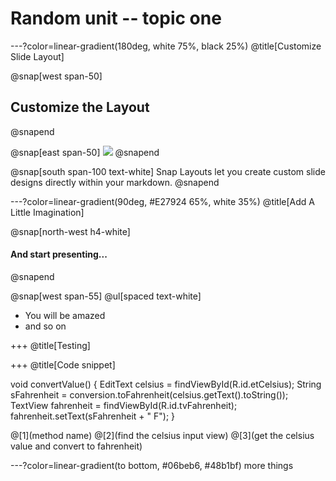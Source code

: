 # Random unit -- topic one


---?color=linear-gradient(180deg, white 75%, black 25%)
@title[Customize Slide Layout]

@snap[west span-50]
## Customize the Layout
@snapend

@snap[east span-50]
![](assets/img/presentation.png)
@snapend

@snap[south span-100 text-white]
Snap Layouts let you create custom slide designs directly within your markdown.
@snapend

---?color=linear-gradient(90deg, #E27924 65%, white 35%)
@title[Add A Little Imagination]

@snap[north-west h4-white]
#### And start presenting...
@snapend

@snap[west span-55]
@ul[spaced text-white]
- You will be amazed
- and so on

+++
@title[Testing]

+++
@title[Code snippet]

void convertValue() {
        EditText celsius = findViewById(R.id.etCelsius);
        String sFahrenheit = conversion.toFahrenheit(celsius.getText().toString());
        TextView fahrenheit = findViewById(R.id.tvFahrenheit);
        fahrenheit.setText(sFahrenheit + " F");
    }
    
@[1](method name)
@[2](find the celsius input view)
@[3](get the celsius value and convert to fahrenheit)


---?color=linear-gradient(to bottom, #06beb6, #48b1bf)
more things


